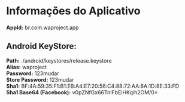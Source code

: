 Informações do Aplicativo
=========================

**AppId:** br.com.waproject.app  

Android KeyStore:
-----------------

**Path:** ./android/keystores/release.keystore  
**Alias:** waproject  
**Password:** 123mudar  
**Store Password:** 123mudar  
**Sha1:** BF:4A:59:35:F1:B1:EB:A4:E7:20:56:C4:88:72:AA:8A:1D:8E:33:FD  
**Sha1 Base64 (Facebook):** v0pZNfGx66TnIFbEiHKqih2OM/0=  